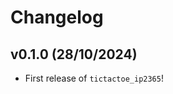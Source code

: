 # Changelog

<!--next-version-placeholder-->

## v0.1.0 (28/10/2024)

- First release of `tictactoe_ip2365`!